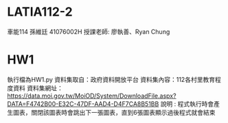 # LATIA112-2
車能114 孫維廷 41076002H
授課老師: 廖執善、Ryan Chung
# HW1
 執行檔為HW1.py
 資料集取自：政府資料開放平台
 資料集內容：112各村里教育程度資料
資料集網址：https://data.moi.gov.tw/MoiOD/System/DownloadFile.aspx?DATA=F4742B00-E32C-47DF-AAD4-D4F7CA8B51BB
說明 : 程式執行時會產生圖表，關閉該圖表時會跳出下一張圖表，直到6張圖表顯示過後程式就會結束
